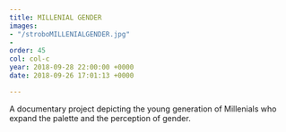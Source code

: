 ```yaml
---
title: MILLENIAL GENDER
images:
- "/stroboMILLENIALGENDER.jpg"
- 
order: 45
col: col-c
year: 2018-09-28 22:00:00 +0000
date: 2018-09-26 17:01:13 +0000

---
```

A documentary project depicting the young generation of Millenials who expand the palette and the perception of gender.